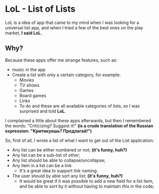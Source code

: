 # LoL - List of Lists

LoL is a idea of app that came to my mind when I was looking for a universal list app, and when I tried a few of the best ones on the play market, **I said LoL.**

## Why?
Because these apps offer me strange features, such as:
- music in the app
- Create a list with only a certain category, for example:
  - Movies
  - TV shows
  - Games
  - Board games
  - Links
  - To do
 and these are all available categories of lists, so I was surprised and told **LoL**.
 
I complained a little about these apps afterwards, but then I remembered the words: "Criticizing? Suggest it!" **(is a crude translation of the Russian expression: "Критикуешь? Предлагай!")**

So, first of all, I wrote a list of what I want to get out of the List application:
- Any list can be either numbered or not; **(it's funny, huh?)**
- Any list can be a sub-list of other;
- Any list should be able to collapse/uncollapse;
- Any item in a list can be a link
  - It's a great idea to support link naming.
- The user should by able sort any list; **(it's funny, huh?)**
  - It would be great if it was possible to add a new field for a list item, and be able to sort by it without having to maintain this in the code;

 
 

